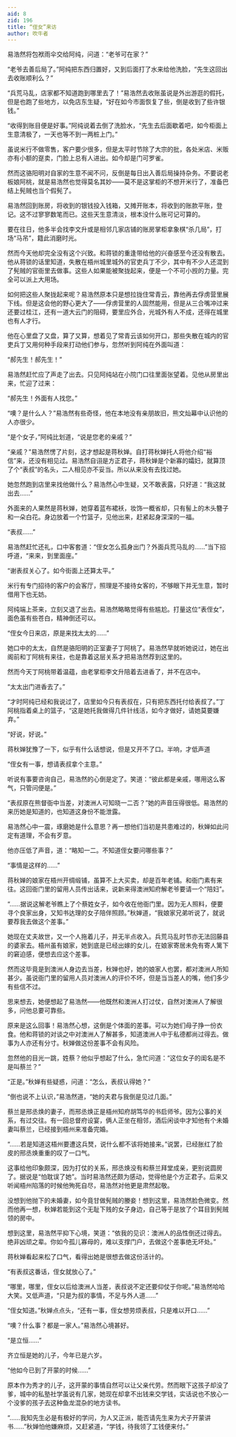 ```yaml
---
aid: 8
zid: 196
title: “侄女”来访
author: 吹牛者
---
```


易浩然将包袱雨伞交给阿纯，问道：“老爷可在家？”

“老爷去善后局了。”阿纯把东西归置好，又到后面打了水来给他洗脸，“先生这回出去收账顺利么？”

“兵荒马乱，店家都不知道跑到哪里去了！”易浩然去收账虽说是外出游逛的假托，但是也跑了些地方，以免店东生疑，“好在如今市面恢复了些，倒是收到了些许银钱。”

“收得到账目便是好事。”阿纯说着去倒了洗脸水，“先生去后面歇着吧，如今柜面上生意清极了，一天也等不到一两桩上门。”

虽说米行不做零售，客户要少很多，但是太平时节除了大宗的批，各处米店、米贩亦有小额的趸卖，门脸上总有人进出。如今却是门可罗雀。

然而这骆阳明对自家的生意不闻不问，反倒是每日出入善后局操持杂务。不要说老板娘阿桃，就是易浩然也觉得莫名其妙——莫不是这掌柜的不想开米行了，准备巴结上髡贼也当个假髡了。

易浩然回到账房，将收到的银钱投入钱箱，又摊开账本，将收到的账款平账，登记。这不过寥寥数笔而已。这些天生意清淡，根本没什么账可记可算的。

要在往日，他多半会找李文升或是相邻几家店铺的账房掌柜拿象棋“杀几局”，打场“马吊”，籍此消磨时光。

然而今天他却完全没有这个兴致。和蒋锁的重逢带给他的兴奋感至今还没有散去。他从蒋锁的话里知道，失散在梧州城里城外的官吏兵丁不少，其中有不少人还混到了髡贼的官衙里去做事。这些人如果能被聚拢起来，便是一个不可小觊的力量。完全可以派上大用场。

如何把这些人聚拢起来呢？易浩然原本只是想拉拢住常青云，靠他再去俘虏营里展下线。但是这会他的野心更大了——俘虏营里的人固然能用，但是从三合嘴冲过来还要过桂江，还有一道大云门的阻碍，要里应外合，光城外有人不成，还得在城里也有人才行。

他在心里盘了又盘，算了又算，想着见了常青云该如何开口，那些失散在城内的官吏兵丁又用何种手段来打动他们参与，忽然听到阿纯在外面叫道：

“郝先生！郝先生！”

易浩然赶忙应了声走了出去。只见阿纯站在小院门口往里面张望着。见他从房里出来，忙迎了过来：

“郝先生！外面有人找您。”

“噢？是什么人？”易浩然有些奇怪，他在本地没有亲朋故旧，熊文灿幕中认识他的人亦很少。

“是个女子，”阿纯比划道，“说是您老的亲戚？”

“亲戚？”易浩然愣了片刻，这才想起是蒋秋婵。自打蒋秋婵托人将他介绍“裕信”来，还没有相见过。易浩然自诩是方正君子，蒋秋婵是个新寡的孀妇，就算顶了个“表叔”的名头，二人相见亦不妥当。所以从来没有去找过她。

她忽然跑到店里来找他做什么？易浩然心中生疑，又不敢表露，只好道：“我这就出去……”

外面来的人果然是蒋秋婵，她穿着蓝布裙袄，妆饰一概省却，只有髻上的木头簪子和一朵白花。身边放着一个竹篮子，见他出来，赶紧起身深深的一福。

“表叔……”

易浩然赶忙还礼，口中客套道：“侄女怎么孤身出门？外面兵荒马乱的……”当下招呼道，“来来，到里面座。”

“谢表叔关心了。如今街面上还算太平。”

米行有专门招待的客户的会客厅，照理是不接待女客的，不够眼下并无生意，暂时借用下也无妨。

阿纯端上茶来，立刻又退了出去。易浩然略略觉得有些尴尬。打量这位“表侄女”，面色虽有些苍白，精神倒还可以。

“侄女今日来店，原是来找太太的……”

她口中的太太，自然是骆阳明的正室妻子丁阿桃了。易浩然早就听她说过，她在出阁前和丁阿桃有来往，也是靠着这层关系才把易浩然荐到这里的。

然而今天丁阿桃带着温蕴，由老掌柜李文升陪着去进香了，并不在店中。

“太太出门进香去了。”

“才时阿纯已经和我说过了，店里如今只有表叔在，只有把东西托付给表叔了。”丁阿桃指着桌上的篮子，“这是她托我做得几件针线活，如今才做好，请她莫要嫌弃。”

“好说，好说。”

蒋秋婵犹豫了一下，似乎有什么话想说，但是又开不了口。半响，才低声道

“侄女有一事，想请表叔拿个主意。”

听说有事要咨询自己，易浩然的心倒是定了。笑道：“彼此都是亲戚，哪用这么客气，只管问便是。”

“表叔原在熊督衙中当差，对澳洲人可知晓一二否？”她的声音压得很低。易浩然的来历她是知道的，也知道这身份不能泄露。

易浩然心中一震，琢磨她是什么意思？再一想他们当初是共患难过的，秋婵如此问定有道理，不会有歹意。

他亦压低了声音，道：“略知一二。不知道侄女要问哪些事？”

“事情是这样的……”

蒋秋婵的娘家在梧州开绸缎铺，虽算不上大买卖，却是百年老铺。和衙门素有来往。这回衙门里的留用人员传出话来，说新来得澳洲知府解老爷要请一个“陪妇”。

“……据说这解老爷瞧上了个蔡姓女子，如今收在他衙门里。因为无人照料，便要寻个良家出身，又知书达理的女子陪伴照顾。”秋婵道，“我娘家兄弟听说了，就说要荐我去做这个差事。”

她现在丈夫故世，又一个人拖着儿子，并无半点收入。兵荒马乱时节亦无法回藤县的婆家去。梧州虽有娘家，她到底是已经出嫁的女儿，在娘家寄居未免有寄人篱下的窘迫感，便想去应这个差事。

然而这毕竟是到澳洲人身边去当差，秋婵也好，她的娘家人也罢，都对澳洲人所知甚少。虽说衙门里的留用人员对澳洲人的评价不坏，但是当当差人的嘴，他们多少有些信不过。

思来想去，她便想起了易浩然——他既然和澳洲人打过仗，自然对澳洲人了解很多，问他总要可靠些。

原来是这么回事！易浩然心想，这倒是个体面的差事。可以为她们母子挣一份衣食。他和蒋锁的对谈之中对澳洲人了解甚多，知道澳洲人中于私德都尚过得去。做事为人亦还有分寸。秋婵做这份差事不会有风险。

忽然他的目光一跳，姓蔡？他似乎想起了什么，急忙问道：“这位女子的闺名是不是叫蔡兰？”

“正是。”秋婵有些疑惑，问道：“怎么，表叔认得她？”

“倒也说不上认识，”易浩然道，“她的夫君与我倒是见过几面。”

蔡兰是邢丞焕的妻子，而邢丞焕正是梧州知府胡笃华的书启师爷。因为公事的关系，有过交往。有一回总督府设宴，俩人正坐在相邻，酒后闲谈中才知他有个未婚妻叫蔡兰，已经接到梧州来准备完婚。

“……若是知道这梧州要遭这兵燹，说什么都不该将她接来。”说罢，已经胀红了脸皮的邢丞焕重重的叹了一口气。

这事给他印象颇深，因为打仗的关系，邢丞焕没有和蔡兰拜堂成亲，更别说圆房了。据说是“怕耽误了她”。当时易浩然还颇为感动，觉得他是个方正君子。后来又听闻梧州陷落的时候他殉死自尽，易浩然对他更是肃然起敬。

没想到他抛下的未婚妻，如今竟甘做髡贼的媵妾！想到这里，易浩然脸色微变。然而他再一想，秋婵若能到这个无耻下贱的女子身边，自己等于是放了个耳目到髡贼领的房中。

想到这里，易浩然平抑下心境，笑道：“依我的见识：澳洲人的品性倒还过得去。绝非凶顽之辈。你如今孤儿寡母的，难以支撑门户，去做这个差事绝无坏处。”

蒋秋婵看起来松了口气，看得出她是很想去做这份活计的。

“有表叔这番话，侄女就放心了。”

“哪里，哪里，侄女以后给澳洲人当差，表叔说不定还要仰仗于你呢。”易浩然哈哈大笑。又低声道，“只是为叔的事情，不足与外人道……”

“侄女知道。”秋婵点点头，“还有一事，侄女想劳烦表叔，只是难以开口……”

“噢？什么事？都是一家人。”易浩然心境甚好。

“是立恒……”

齐立恒是她的儿子，今年已是六岁。

“他如今已到了开蒙的时候……”

原本作为秀才的儿子，这开蒙的事情自然可以让父亲代劳。然而眼下这孩子却没了爹，城中的私塾社学虽说有几家，她现在却拿不出钱来交学钱，实话说也不放心一个没爹的孩子去这种鱼龙混杂的地方读书。

“……我知先生必是有极好的学问，为人又正派，能否请先生来为犬子开蒙讲书……”秋婵怕他嫌麻烦，又赶紧道，“学钱，待我领了工钱便来付。”
